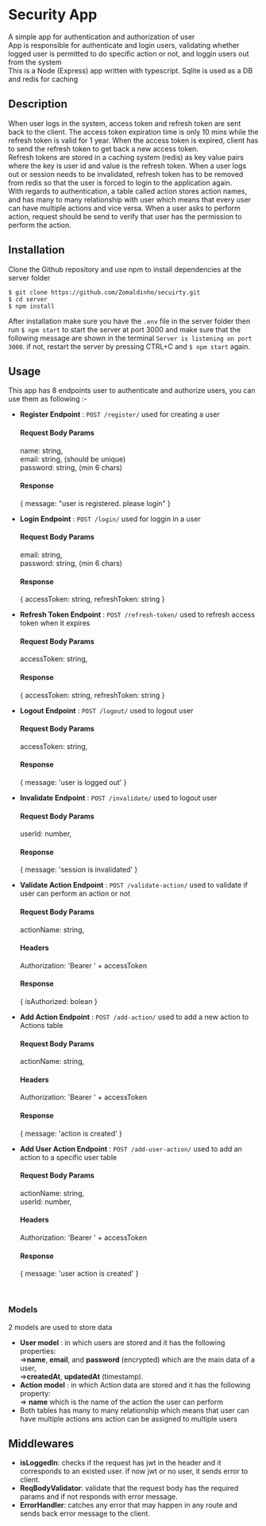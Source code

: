 # Security App

A simple app for authentication and authorization of user <br/>
App is responsible for authenticate and login users, validating whether logged user is permitted to do specific action or not, and loggin users out from the system <br/>
This is a Node (Express) app written with typescript. Sqlite is used as a DB and redis for caching 

## Description

When user logs in the system, access token and refresh token are sent back to the client. The access token expiration time is only 10 mins while the refresh token is valid for 1 year. When the access token is expired, client has to send the refresh token to get back a new access token. <br/>
Refresh tokens are stored in a caching system (redis) as key value pairs where the key is user id and value is the refresh token. When a user logs out or session needs to be invalidated, refresh token has to be removed from redis so that the user is forced to login to the application again. <br/>
With regards to authentication, a table called action stores action names, and has many to many relationship with user which means that every user can have multiple actions and vice versa. When a user asks to perform action, request should be send to verify that user has the permission to perform the action. <br/> 

## Installation

Clone the Github repository and use npm to install dependencies at the server folder <br/>
```
$ git clone https://github.com/Zomaldinho/secuirty.git
$ cd server
$ npm install
```
After installation make sure you have the `.env` file in the server folder then run `$ npm start` to start the server at port 3000 and make sure that the following message are shown in the terminal `Server is listening on port 3000`. if not, restart the server by pressing CTRL+C and `$ npm start` again. <br/>


## Usage
This app has 8 endpoints user to authenticate and authorize users, you can use them as following :- <br/>
* **Register Endpoint** : `POST /register/` used for creating a user
  #### Request Body Params
     name: string, <br/>
     email: string, (should be unique)<br/>
     password: string, (min 6 chars) <br/>
  #### Response
    {
      message: "user is registered. please login"
    }

* **Login Endpoint** : `POST /login/` used for loggin in a user
  #### Request Body Params
     email: string, <br/>
     password: string, (min 6 chars) <br/>
  #### Response
    {
      accessToken: string, 
      refreshToken: string
    }

* **Refresh Token Endpoint** : `POST /refresh-token/` used to refresh access token when it expires
  #### Request Body Params
     accessToken: string, <br/>
  #### Response
    {
      accessToken: string, 
      refreshToken: string
    }

* **Logout Endpoint** : `POST /logout/` used to logout user 
  #### Request Body Params
     accessToken: string, <br/>
  #### Response
    { message: 'user is logged out' }

* **Invalidate Endpoint** : `POST /invalidate/` used to logout user 
  #### Request Body Params
     userId: number, <br/>
  #### Response
    { message: 'session is invalidated' }

* **Validate Action Endpoint** : `POST /validate-action/` used to validate if user can perform an action or not
  #### Request Body Params
     actionName: string, <br/>
  #### Headers
     Authorization: 'Bearer ' + accessToken <br/>
  #### Response
    { isAuthorized: bolean }

* **Add Action Endpoint** : `POST /add-action/` used to add a new action to Actions table
  #### Request Body Params
     actionName: string, <br/>
  #### Headers
     Authorization: 'Bearer ' + accessToken <br/>
  #### Response
    { message: 'action is created' }

* **Add User Action Endpoint** : `POST /add-user-action/` used to add an action to a specific user table
  #### Request Body Params
     actionName: string, <br/>
     userId: number, <br/>
  #### Headers
     Authorization: 'Bearer ' + accessToken <br/>
  #### Response
    { message: 'user action is created' }

<br/>

### Models
2 models are used to store data
* **User model** : in which users are stored and it has the following properties:<br/> 
  =>**name**, **email**, and **password** (encrypted) which are the main data of a user, <br/>
  =>**createdAt**, **updatedAt** (timestamp). <br/>
* **Action model** : in which Action data are stored and it has the following property:<br/> 
  => **name** which is the name of the action the user can perform <br/>
* Both tables has many to many relationship which means that user can have multiple actions ans action can be assigned to multiple users


## Middlewares 

* **isLoggedIn**: checks if the request has jwt in the header and it corresponds to an existed user. if now jwt or no user, it sends error to client.
* **ReqBodyValidator**: validate that the request body has the required params and if not responds with error message.
* **ErrorHandler**: catches any error that may happen in any route and sends back error message to the client.
